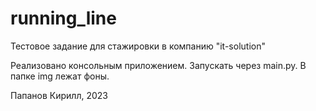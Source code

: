 # running_line
Тестовое задание для стажировки в компанию "it-solution"


Реализовано консольным приложением. Запускать через main.py.
В папке img лежат фоны.

Папанов Кирилл, 2023
